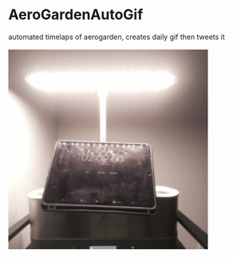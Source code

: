 # AeroGardenAutoGif
automated timelaps of aerogarden, creates daily gif then tweets it
<br><br>
<img src="movie.gif" width="400" height="400" />
